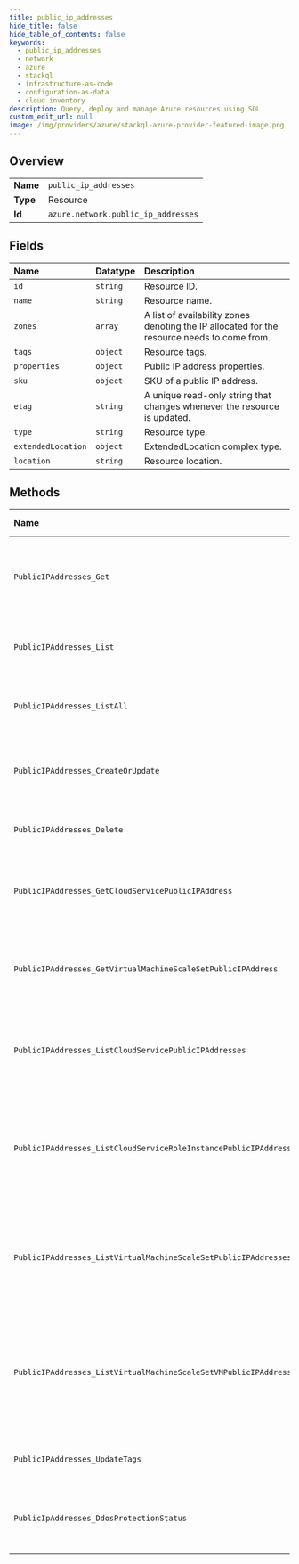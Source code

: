 ```yaml
---
title: public_ip_addresses
hide_title: false
hide_table_of_contents: false
keywords:
  - public_ip_addresses
  - network
  - azure    
  - stackql
  - infrastructure-as-code
  - configuration-as-data
  - cloud inventory
description: Query, deploy and manage Azure resources using SQL
custom_edit_url: null
image: /img/providers/azure/stackql-azure-provider-featured-image.png
---
```

  
    

## Overview
<table><tbody>
<tr><td><b>Name</b></td><td><code>public_ip_addresses</code></td></tr>
<tr><td><b>Type</b></td><td>Resource</td></tr>
<tr><td><b>Id</b></td><td><code>azure.network.public_ip_addresses</code></td></tr>
</tbody></table>

## Fields
| Name | Datatype | Description |
|:-----|:---------|:------------|
| `id` | `string` | Resource ID. |
| `name` | `string` | Resource name. |
| `zones` | `array` | A list of availability zones denoting the IP allocated for the resource needs to come from. |
| `tags` | `object` | Resource tags. |
| `properties` | `object` | Public IP address properties. |
| `sku` | `object` | SKU of a public IP address. |
| `etag` | `string` | A unique read-only string that changes whenever the resource is updated. |
| `type` | `string` | Resource type. |
| `extendedLocation` | `object` | ExtendedLocation complex type. |
| `location` | `string` | Resource location. |
## Methods
| Name | Accessible by | Required Params | Description |
|:-----|:--------------|:----------------|:------------|
| `PublicIPAddresses_Get` | `SELECT` | `publicIpAddressName, resourceGroupName, subscriptionId` | Gets the specified public IP address in a specified resource group. |
| `PublicIPAddresses_List` | `SELECT` | `resourceGroupName, subscriptionId` | Gets all public IP addresses in a resource group. |
| `PublicIPAddresses_ListAll` | `SELECT` | `subscriptionId` | Gets all the public IP addresses in a subscription. |
| `PublicIPAddresses_CreateOrUpdate` | `INSERT` | `publicIpAddressName, resourceGroupName, subscriptionId` | Creates or updates a static or dynamic public IP address. |
| `PublicIPAddresses_Delete` | `DELETE` | `publicIpAddressName, resourceGroupName, subscriptionId` | Deletes the specified public IP address. |
| `PublicIPAddresses_GetCloudServicePublicIPAddress` | `EXEC` | `api-version, cloudServiceName, ipConfigurationName, networkInterfaceName, publicIpAddressName, resourceGroupName, roleInstanceName, subscriptionId` | Get the specified public IP address in a cloud service. |
| `PublicIPAddresses_GetVirtualMachineScaleSetPublicIPAddress` | `EXEC` | `api-version, ipConfigurationName, networkInterfaceName, publicIpAddressName, resourceGroupName, subscriptionId, virtualMachineScaleSetName, virtualmachineIndex` | Get the specified public IP address in a virtual machine scale set. |
| `PublicIPAddresses_ListCloudServicePublicIPAddresses` | `EXEC` | `api-version, cloudServiceName, resourceGroupName, subscriptionId` | Gets information about all public IP addresses on a cloud service level. |
| `PublicIPAddresses_ListCloudServiceRoleInstancePublicIPAddresses` | `EXEC` | `api-version, cloudServiceName, ipConfigurationName, networkInterfaceName, resourceGroupName, roleInstanceName, subscriptionId` | Gets information about all public IP addresses in a role instance IP configuration in a cloud service. |
| `PublicIPAddresses_ListVirtualMachineScaleSetPublicIPAddresses` | `EXEC` | `api-version, resourceGroupName, subscriptionId, virtualMachineScaleSetName` | Gets information about all public IP addresses on a virtual machine scale set level. |
| `PublicIPAddresses_ListVirtualMachineScaleSetVMPublicIPAddresses` | `EXEC` | `api-version, ipConfigurationName, networkInterfaceName, resourceGroupName, subscriptionId, virtualMachineScaleSetName, virtualmachineIndex` | Gets information about all public IP addresses in a virtual machine IP configuration in a virtual machine scale set. |
| `PublicIPAddresses_UpdateTags` | `EXEC` | `publicIpAddressName, resourceGroupName, subscriptionId` | Updates public IP address tags. |
| `PublicIpAddresses_DdosProtectionStatus` | `EXEC` | `publicIpAddressName, resourceGroupName, subscriptionId` | Gets the Ddos Protection Status of a Public IP Address |
